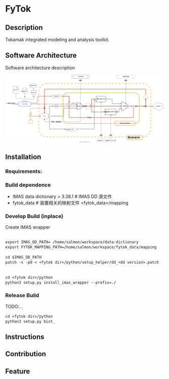 # FyTok

## Description

Tokamak integrated modeling and analysis toolkit.

## Software Architecture

Software architecture description

![Image](docs/figures/fytok.svg "FuYun")

## Installation

### Requirements:

### Build dependence

- IMAS data dictionary > 3.38.1 # IMAS DD 源文件
- fytok_data # 装置相关的映射文件 <fytok_data>/mapping

### Develop Build (inplace)

Create IMAS wrapper

```{bash}

export IMAS_DD_PATH= /home/salmon/workspace/data-dictionary
export FYTOK_MAPPING_PATH=/home/salmon/workspace/fytok_data/mapping

cd $IMAS_DD_PATH
patch -s -p0 < <fytok dir>/python/setup_helper/dd_<dd version>.patch


cd <fytok dir>/python
python3 setup.py install_imas_wrapper --prefix=./
```

### Release Build

TODO:...

```{bash}
cd <fytok dir>/python
python3 setup.py bist_
```

## Instructions

## Contribution

## Feature
